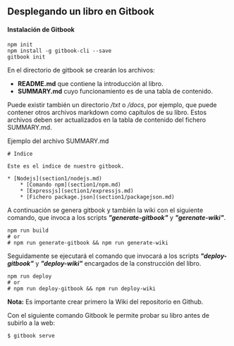 Desplegando un libro en Gitbook
-------------


#### Instalación de Gitbook


```
npm init
npm install -g gitbook-cli --save
gitbook init

```

En el directorio de gitbook se crearán los archivos: 
- **README.md** que contiene la introducción al libro.
- **SUMMARY.md** cuyo funcionamiento es de una tabla de contenido.

Puede existir también un directorio */txt* o */docs*, por ejemplo, que puede contener otros archivos
markdown como capítulos de su libro.
Estos archivos deben ser actualizados en la tabla de contenido del fichero SUMMARY.md.

Ejemplo del archivo SUMMARY.md
```
# Indice

Este es el indice de nuestro gitbook.

* [Nodejs](section1/nodejs.md)
    * [Comando npm](section1/npm.md)
    * [Expressjs](section1/expressjs.md)
    * [Fichero package.json](section1/packagejson.md)
```



A continuación se genera gitbook y también la wiki con el siguiente comando,
que invoca a los scripts ***"generate-gitbook"*** y ***"gerenate-wiki"***.

```
npm run build
# or
# npm run generate-gitbook && npm run generate-wiki
```

Seguidamente se ejecutará el comando que invocará a los scripts ***"deploy-gitbook"*** 
y ***"deploy-wiki"*** encargados de la construcción del libro.

```
npm run deploy
# or
# npm run deploy-gitbook && npm run deploy-wiki
```

**Nota:** Es importante crear primero la Wiki del repositorio en Github.


Con el siguiente comando Gitbook le permite probar su libro antes de subirlo a la web:
```
$ gitbook serve 
```